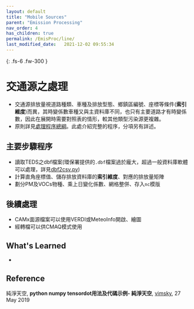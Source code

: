 ```yaml
---
layout: default
title: "Mobile Sources"
parent: "Emission Processing"
nav_order: 4
has_children: true
permalink: /EmisProc/line/
last_modified_date:   2021-12-02 09:55:34
---
```


{: .fs-6 .fw-300 }

# 交通源之處理
- 交通源排放量視道路種類、車種及排放型態、鄉鎮區編號、座標等條件(**索引維度**)而異，其時變係數車種又與主資料庫不同，也只有主要道路才有時變係數，因此在展開時需要對照表的情形，較其他類型污染源更複雜。
- 原則詳見[處理程序總綱](https://sinotec2.github.io/Focus-on-Air-Quality/EmsProc/#處理程序總綱)。此處介紹完整的程序，分項另有詳述。

## 主要步驟程序
- 讀取TEDS之dbf檔案(環保署提供的`.dbf`檔案過於龐大，超過一般資料庫軟體可以處理，詳見[dbf2csv.py](https://sinotec2.github.io/Focus-on-Air-Quality/EmisProc/dbf2csv.py/))
- 計算直角座標值、儲存排放資料庫的**索引維度**、對應的排放量矩陣
- 劃分PM及VOCs物種、乘上日變化係數、網格整併、存入`nc`模版

## 後續處理
- CAMx面源檔案可以使用VERDI或MeteoInfo開啟、繪圖
- 經轉檔可以供CMAQ模式使用

## What's Learned
- 

## Reference
純淨天空, **python numpy tensordot用法及代碼示例- 純淨天空**, [vimsky](https://vimsky.com/zh-tw/examples/usage/python-numpy.tensordot.html), 27 May 2019